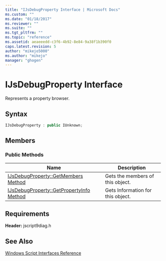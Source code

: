 ```yaml
---
title: "IJsDebugProperty Interface | Microsoft Docs"
ms.custom: ""
ms.date: "01/18/2017"
ms.reviewer: ""
ms.suite: ""
ms.tgt_pltfrm: ""
ms.topic: "reference"
ms.assetid: aeaeeedd-c3f6-4b92-8e84-9a38f1b390f0
caps.latest.revision: 5
author: "mikejo5000"
ms.author: "mikejo"
manager: "ghogen"
---
```

# IJsDebugProperty Interface
Represents a property browser.  
  
## Syntax  
  
```cpp
IJsDebugProperty : public IUnknown;  
```  
  
## Members  
  
### Public Methods  
  
|Name|Description|  
|----------|-----------------|  
|[IJsDebugProperty::GetMembers Method](../../winscript/reference/ijsdebugproperty-getmembers-method.md)|Gets the members of this object.|  
|[IJsDebugProperty::GetPropertyInfo Method](../../winscript/reference/ijsdebugproperty-getpropertyinfo-method.md)|Gets Information for this object.|  
  
## Requirements  
 **Header:** jscript9diag.h  
  
## See Also  
 [Windows Script Interfaces Reference](../../winscript/reference/windows-script-interfaces-reference.md)